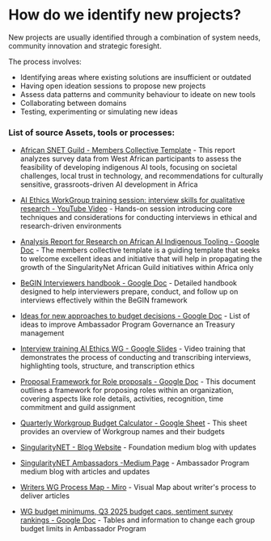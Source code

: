 # How do we identify new projects?

New projects are usually identified through a combination of system needs, community innovation and strategic foresight.

The process involves:

* Identifying areas where existing solutions are insufficient or outdated
* Having open ideation sessions to propose new projects
* Assess data patterns and community behaviour to ideate on new tools
* Collaborating between domains
* Testing, experimenting or simulating new ideas






### List of source Assets, tools or processes:
- [African SNET Guild - Members Collective Template](https://docs.google.com/document/d/1XVQGAQzZ95LoT7sxMjFy0gfyZNHo7VwtHCqoGjVi99A/edit) - This report analyzes survey data from West African participants to assess the feasibility of developing indigenous AI tools, focusing on societal challenges, local trust in technology, and recommendations for culturally sensitive, grassroots-driven AI development in Africa

- [AI Ethics WorkGroup training session: interview skills for qualitative research - YouTube Video](https://www.youtube.com/watch?v=_x9fsRcKIPc) - Hands-on session introducing core techniques and considerations for conducting interviews in ethical and research-driven environments

- [Analysis Report for Research on African AI Indigenous Tooling - Google Doc](https://docs.google.com/document/d/1hdyUiZ5QaYta7Rko52X_zvHDS-n6QpNfayP8NVE2sjk/edit?tab=t.0) - The members collective template is a guiding template that seeks to welcome excellent ideas and initiative that will help in propagating the growth of the SingularityNet African Guild initiatives within Africa only

- [BeGIN Interviewers handbook - Google Doc](https://docs.google.com/document/d/1UZTzjgQQvz1bIkB1_ZZR--qyJTfTIGAJSfajD8nmIl4/edit?tab=t.0#heading=h.e4eyhhbphll2) - Detailed handbook designed to help interviewers prepare, conduct, and follow up on interviews effectively within the BeGIN framework

- [Ideas for new approaches to budget decisions - Google Doc](https://docs.google.com/document/d/16jr_Yoq-d_WZWRMNcBFy-GkSNWFbm-VD2J14b69v520/edit?tab=t.0) - List of ideas to improve Ambassador Program Governance an Treasury management

- [Interview training AI Ethics WG - Google Slides](https://docs.google.com/presentation/d/1tIbACuTHo-xKqF2gkAEn3CbqOC2YkwBVpqvUdOkxqzU/edit?slide=id.p#slide=id.p) - Video training that demonstrates the process of conducting and transcribing interviews, highlighting tools, structure, and transcription ethics

- [Proposal Framework for Role proposals - Google Doc](https://docs.google.com/document/d/1sIgmOqTfLc6jieX8sdDVSZl48wqRnBrFu-z8R7ofXcs/edit?usp=sharing) - This document outlines a framework for proposing roles within an organization, covering aspects like role details, activities, recognition, time commitment and guild assignment

- [Quarterly Workgroup Budget Calculator - Google Sheet](https://docs.google.com/spreadsheets/d/1BBogj9rAO52cpdGP3uvp8hAHNa4Qw66lz9JLjSC2yVs/edit?usp=sharing) - This sheet provides an overview of Workgroup names and their budgets

- [SingularityNET - Blog Website](https://blog.singularitynet.io/) - Foundation medium blog with updates

- [SingularityNET Ambassadors -Medium Page](https://medium.com/@singularitynetambassadors) - Ambassador Program medium blog with articles and updates

- [Writers WG Process Map - Miro](https://miro.com/app/board/uXjVM7ZVTSo=/?moveToWidget=3458764558093077545&amp;cot=10) - Visual Map about writer's process to deliver articles

- [WG budget minimums, Q3 2025 budget caps, sentiment survey rankings - Google Doc](https://docs.google.com/spreadsheets/d/17a0CssxFOtK_Pd4Q-wMtBfMGJfVVtJlwjCTbbFmUBCE) - Tables and information to change each group budget limits in Ambassador Program

